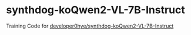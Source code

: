 # synthdog-koQwen2-VL-7B-Instruct
Training Code for [developer0hye/synthdog-koQwen2-VL-7B-Instruct](https://huggingface.co/developer0hye/synthdog-koQwen2-VL-7B-Instruct)
